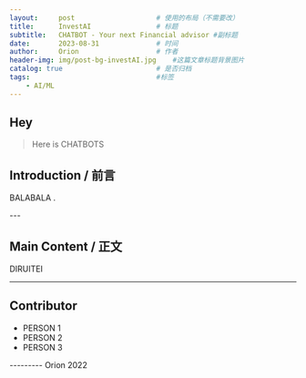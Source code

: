 ```yaml
---
layout:     post   				    # 使用的布局（不需要改）
title:      InvestAI				# 标题 
subtitle:   CHATBOT - Your next Financial advisor #副标题
date:       2023-08-31				# 时间
author:     Orion 					# 作者
header-img: img/post-bg-investAI.jpg 	#这篇文章标题背景图片
catalog: true 						# 是否归档
tags:								#标签
    - AI/ML
---
```


## Hey
> Here is CHATBOTS 

## Introduction / 前言

BALABALA .

<p id = "build"></p>
---

## Main Content / 正文

DIRUITEI 


---



## Contributor
* PERSON 1
* PERSON 2
* PERSON 3

--------- Orion 2022

